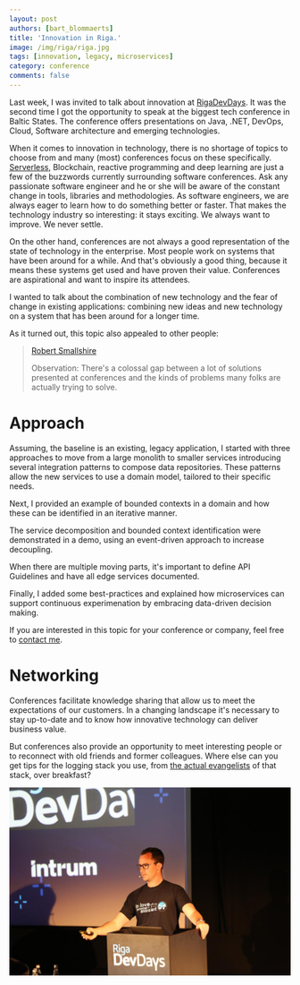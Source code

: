 ```yaml
---
layout: post
authors: [bart_blommaerts]
title: 'Innovation in Riga.'
image: /img/riga/riga.jpg
tags: [innovation, legacy, microservices]
category: conference
comments: false
---
```


<meta name="twitter:card" content="summary" />
<meta name="twitter:site" content="@DaggieBe" />
<meta name="twitter:title" content="Innovation in Riga" />
<meta name="twitter:description" content="Often the use of new technology and protocols is limited by fear of change in existing applications." />
<meta name="twitter:image" content="https://bbconsulting.be/img/riga/riga.jpg" />

Last week, I was invited to talk about innovation at [RigaDevDays](https://rigadevdays.lv/).
It was the second time I got the opportunity to speak at the biggest tech conference in Baltic States.
The conference offers presentations on Java, .NET, DevOps, Cloud, Software architecture and emerging technologies.

When it comes to innovation in technology, there is no shortage of topics to choose from and many (most) conferences focus on these specifically.
[Serverless](https://bbconsulting.be/tech/2016/11/12/TheServerlessCloud.html), Blockchain, reactive programming and deep learning are just a few of the buzzwords currently surrounding software conferences.
Ask any passionate software engineer and he or she will be aware of the constant change in tools, libraries and methodologies.
As software engineers, we are always eager to learn how to do something better or faster.
That makes the technology industry so interesting: it stays exciting. 
We always want to improve.
We never settle.

On the other hand, conferences are not always a good representation of the state of technology in the enterprise.
Most people work on systems that have been around for a while.
And that's obviously a good thing, because it means these systems get used and have proven their value.
Conferences are aspirational and want to inspire its attendees.

I wanted to talk about the combination of new technology and the fear of change in existing applications: combining new ideas and new technology on a system that has been around for a longer time.

As it turned out, this topic also appealed to other people:

> [Robert Smallshire](https://twitter.com/robsmallshire?lang=en)
>
> Observation: There's a colossal gap between a lot of solutions presented at conferences and the kinds of problems many folks are actually trying to solve.


# Approach

Assuming, the baseline is an existing, legacy application, I started with three approaches to move from a large monolith to smaller services introducing several integration patterns to compose data repositories. These patterns allow the new services to use a domain model, tailored to their specific needs.

Next, I provided an example of bounded contexts in a domain and how these can be identified in an iterative manner.

The service decomposition and bounded context identification were demonstrated in a demo, using an event-driven approach to increase decoupling.

When there are multiple moving parts, it's important to define API Guidelines and have all edge services documented.

Finally, I added some best-practices and explained how microservices can support continuous experimenation by embracing data-driven decision making.

If you are interested in this topic for your conference or company, feel free to <a href="mailto: bart@bbconsulting.be">contact me</a>.

# Networking

Conferences facilitate knowledge sharing that allow us to meet the expectations of our customers.
In a changing landscape it's necessary to stay up-to-date and to know how innovative technology can deliver business value.

But conferences also provide an opportunity to meet interesting people or to reconnect with old friends and former colleagues.
Where else can you get tips for the logging stack you use, from [the actual evangelists](https://twitter.com/DaggieBe/status/1002111639389396992) of that stack, over breakfast? 

<p style="text-align: center;">  
  <img class="image fit" alt="What" src="/img/riga/bart.jpg">
</p>

